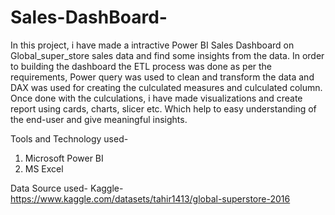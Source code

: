 # Sales-DashBoard-

In this project, i have made a intractive Power BI Sales Dashboard on Global_super_store sales data and find some insights from the data. In order to building the dashboard the ETL process was done as per the requirements, Power query was used to clean and transform the data and DAX was used for creating the culculated measures and culculated column.
Once done with the culculations, i have made visualizations and create report using cards, charts, slicer etc.
Which help to easy understanding of the end-user and give meaningful insights.

Tools and Technology used-

1. Microsoft Power BI
2. MS Excel

Data Source used-
Kaggle- https://www.kaggle.com/datasets/tahir1413/global-superstore-2016
